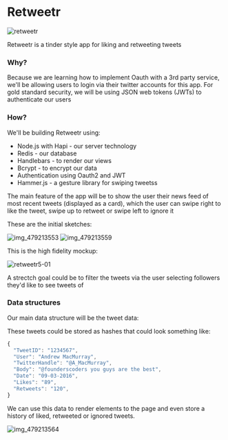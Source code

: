 # Retweetr

![retweetr](https://files.gitter.im/JackTierney/ThreeLoops/zMGl/retweetr-logo-01.png)

Retweetr is a tinder style app for liking and retweeting tweets

### Why?

Because we are learning how to implement Oauth with a 3rd party service, we'll be allowing users to login via their twitter accounts for this app. For gold standard security, we will be using JSON web tokens (JWTs) to authenticate our users

### How?

We'll be building Retweetr using:

+ Node.js with Hapi - our server technology
+ Redis - our database
+ Handlebars - to render our views
+ Bcrypt - to encrypt our data
+ Authentication using Oauth2 and JWT
+ Hammer.js - a gesture library for swiping tweetss

The main feature of the app will be to show the user their news feed of most recent tweets (displayed as a card), which the user can swipe right to like the tweet, swipe up to retweet or swipe left to ignore it

These are the initial sketches:

![img_479213553](https://cloud.githubusercontent.com/assets/14013616/13633654/548e1444-e5e8-11e5-9c32-4dead481b452.JPG)
![img_479213559](https://cloud.githubusercontent.com/assets/14013616/13633655/548f1498-e5e8-11e5-85d0-14f5fa39d3f8.JPG)

This is the high fidelity mockup:

![retweetr5-01](https://cloud.githubusercontent.com/assets/14013616/13683885/23eb8a50-e701-11e5-8f2d-a8d392af8514.png)

A strectch goal could be to filter the tweets via the user selecting followers they'd like to see tweets of

### Data structures

Our main data structure will be the tweet data:

These tweets could be stored as hashes that could look something like:

```js
{
  "TweetID": "1234567",
  "User": "Andrew MacMurray",
  "TwitterHandle": "@A_MacMurray",
  "Body": "@founderscoders you guys are the best",
  "Date": "09-03-2016",
  "Likes": "89",
  "Retweets": "120",
}
```

We can use this data to render elements to the page and even store a history of liked, retweeted or ignored tweets.


![img_479213564](https://cloud.githubusercontent.com/assets/14013616/13633656/549045c0-e5e8-11e5-998c-e15bb58cd165.JPG)
